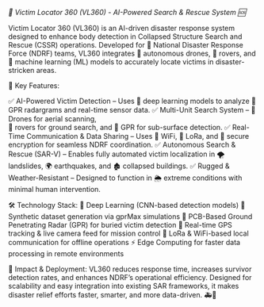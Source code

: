 *🚀 Victim Locator 360 (VL360) - AI-Powered Search & Rescue System 🆘*

Victim Locator 360 (VL360) is an AI-driven disaster response system designed to enhance body detection in Collapsed Structure Search and Rescue (CSSR) operations. Developed for 🏢 National Disaster Response Force (NDRF) teams, VL360 integrates 🤖 autonomous drones, 🚜 rovers, and 🧠 machine learning (ML) models to accurately locate victims in disaster-stricken areas.

🔑 Key Features:

✅ AI-Powered Victim Detection – Uses 🧠 deep learning models to analyze 
    📡 GPR radargrams and real-time sensor data.
✅ Multi-Unit Search System – 🚁 Drones for aerial scanning,   
    🚜 rovers for ground search, and 📡 GPR for sub-surface detection.
✅ Real-Time Communication & Data Sharing – Uses 📶 WiFi, 📡 LoRa, and 🔐 secure encryption for seamless NDRF coordination.
✅ Autonomous Search & Rescue (SAR-V) – Enables fully automated victim localization in 🌪️ landslides, 🌍 earthquakes, and 🏚️ collapsed buildings.
✅ Rugged & Weather-Resistant – Designed to function in 🌦️ extreme conditions with minimal human intervention.

🛠 Technology Stack:
🚀 Deep Learning (CNN-based detection models)
💾 Synthetic dataset generation via gprMax simulations
📡 PCB-Based Ground Penetrating Radar (GPR) for buried victim detection
📍 Real-time GPS tracking & live camera feed for mission control
📶 LoRa & WiFi-based local communication for offline operations
⚡ Edge Computing for faster data processing in remote environments

🎯 Impact & Deployment:
VL360 reduces response time, increases survivor detection rates, and enhances NDRF’s operational efficiency. Designed for scalability and easy integration into existing SAR frameworks, it makes disaster relief efforts faster, smarter, and more data-driven. 🚑📡
